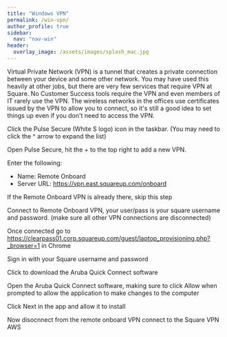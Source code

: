 ```yaml
---
title: "Windows VPN"
permalink: /win-vpn/
author_profile: true
sidebar:
  nav: "nav-win"
header:
  overlay_image: /assets/images/splash_mac.jpg
---
```


Virtual Private Network (VPN) is a tunnel that creates a private connection between your device and some other network. You may have used this heavily at other jobs, but there are very few services that require VPN at Square. No Customer Success tools require the VPN and even members of IT rarely use the VPN.  The wireless networks in the offices use certificates issued by the VPN to allow you to connect, so it's still a good idea to set things up even if you don't need to access the VPN.

Click the Pulse Secure (White S logo) icon in the taskbar. (You may need to click the ^ arrow to expand the list)

Open Pulse Secure, hit the + to the top right to add a new VPN.

Enter the following:
- Name: Remote Onboard
- Server URL: https://vpn.east.squareup.com/onboard

If the Remote Onboard VPN is already there, skip this step

Connect to Remote Onboard VPN, your user/pass is your square username and password. (make sure all other VPN connections are disconnected)

Once connected go to https://clearpass01.corp.squareup.com/guest/laptop_provisioning.php?_browser=1 in Chrome

Sign in with your Square username and password

Click to download the Aruba Quick Connect software

Open the Aruba Quick Connect software, making sure to click Allow when prompted to allow the application to make changes to the computer

Click Next in the app and allow it to install

Now disocnnect from the remote onboard VPN connect to the Square VPN AWS
